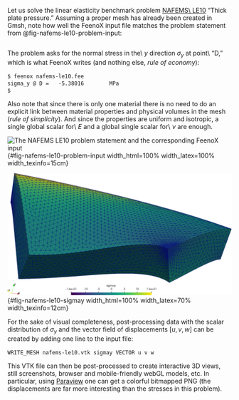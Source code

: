 Let us solve the linear elasticity benchmark problem [NAFEMS\ LE10](https://www.nafems.org/publications/resource_center/p18/) “Thick plate pressure.” Assuming a proper mesh has already been created in Gmsh, note how well the FeenoX input file matches the problem statement from @fig-nafems-le10-problem-input:

```{.feenox include="nafems-le10.fee"}
```

The problem asks for the normal stress in the\ $y$ direction $\sigma_y$ at point\ “D,” which is what FeenoX writes (and nothing else, *rule of economy*):

```terminal
$ feenox nafems-le10.fee 
sigma_y @ D =   -5.38016        MPa
$ 
```

Also note that since there is only one material there is no need to do an explicit link between material properties and physical volumes in the mesh (*rule of simplicity*). And since the properties are uniform and isotropic, a single global scalar for\ $E$ and a global single scalar for\ $\nu$ are enough.


![The NAFEMS LE10 problem statement and the corresponding FeenoX input](nafems-le10-problem-input){#fig-nafems-le10-problem-input width_html=100% width_latex=100% width_texinfo=15cm} 

![Normal stress $\sigma_y$ refined around point\ $D$ over 5,000x-warped displacements for LE10 created with Paraview](nafems-le10.png){#fig-nafems-le10-sigmay width_html=100% width_latex=70% width_texinfo=12cm}

For the sake of visual completeness, post-processing data with the scalar distribution of $\sigma_y$ and the vector field of displacements $[u,v,w]$ can be created by adding one line to the input file:

```feenox
WRITE_MESH nafems-le10.vtk sigmay VECTOR u v w
```

This VTK file can then be post-processed to create interactive 3D views, still screenshots, browser and mobile-friendly webGL models, etc. In particular, using [Paraview](https://www.paraview.org) one can get a colorful bitmapped PNG (the displacements are far more interesting than the stresses in this problem).


